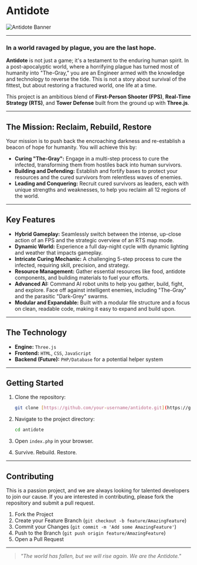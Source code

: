 # Antidote

![Antidote Banner](https://github.com/InLight-Glory/builds/blob/main/antidote/assets/exBanner.png?text=Antidote)

---

### In a world ravaged by plague, you are the last hope.

**Antidote** is not just a game; it's a testament to the enduring human spirit. In a post-apocalyptic world, where a horrifying plague has turned most of humanity into "The-Gray," you are an Engineer armed with the knowledge and technology to reverse the tide. This is not a story about survival of the fittest, but about restoring a fractured world, one life at a time.

This project is an ambitious blend of **First-Person Shooter (FPS)**, **Real-Time Strategy (RTS)**, and **Tower Defense** built from the ground up with **Three.js**.

---
## The Mission: Reclaim, Rebuild, Restore

Your mission is to push back the encroaching darkness and re-establish a beacon of hope for humanity. You will achieve this by:

* **Curing "The-Gray":** Engage in a multi-step process to cure the infected, transforming them from hostiles back into human survivors.
* **Building and Defending:** Establish and fortify bases to protect your resources and the cured survivors from relentless waves of enemies.
* **Leading and Conquering:** Recruit cured survivors as leaders, each with unique strengths and weaknesses, to help you reclaim all 12 regions of the world.

---
## Key Features

* **Hybrid Gameplay:** Seamlessly switch between the intense, up-close action of an FPS and the strategic overview of an RTS map mode.
* **Dynamic World:** Experience a full day-night cycle with dynamic lighting and weather that impacts gameplay.
* **Intricate Curing Mechanic:** A challenging 5-step process to cure the infected, requiring skill, precision, and strategy.
* **Resource Management:** Gather essential resources like food, antidote components, and building materials to fuel your efforts.
* **Advanced AI:** Command AI robot units to help you gather, build, fight, and explore. Face off against intelligent enemies, including "The-Gray" and the parasitic "Dark-Grey" swarms.
* **Modular and Expandable:** Built with a modular file structure and a focus on clean, readable code, making it easy to expand and build upon.

---
## The Technology

* **Engine:** `Three.js`
* **Frontend:** `HTML`, `CSS`, `JavaScript`
* **Backend (Future):** `PHP/Database` for a potential helper system

---
## Getting Started

1.  Clone the repository:
    ```bash
    git clone [https://github.com/your-username/antidote.git](https://github.com/your-username/antidote.git)
    ```
2.  Navigate to the project directory:
    ```bash
    cd antidote
    ```
3.  Open `index.php` in your browser.

4.  Survive. Rebuild. Restore.

---
## Contributing

This is a passion project, and we are always looking for talented developers to join our cause. If you are interested in contributing, please fork the repository and submit a pull request.

1.  Fork the Project
2.  Create your Feature Branch (`git checkout -b feature/AmazingFeature`)
3.  Commit your Changes (`git commit -m 'Add some AmazingFeature'`)
4.  Push to the Branch (`git push origin feature/AmazingFeature`)
5.  Open a Pull Request

---

> *"The world has fallen, but we will rise again. We are the Antidote."*
